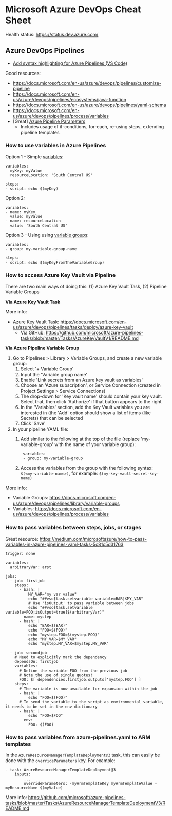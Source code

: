 # Microsoft Azure DevOps Cheat Sheet

Health status: https://status.dev.azure.com/



## Azure DevOps Pipelines

- [Add syntax highlighting for Azure Pipelines (VS Code)](https://marketplace.visualstudio.com/items?itemName=ms-azure-devops.azure-pipelines)

Good resources:
- https://docs.microsoft.com/en-us/azure/devops/pipelines/customize-pipeline
- https://docs.microsoft.com/en-us/azure/devops/pipelines/ecosystems/java-function
- https://docs.microsoft.com/en-us/azure/devops/pipelines/yaml-schema
- https://docs.microsoft.com/en-us/azure/devops/pipelines/process/variables
- [Great] [Azure Pipeline Parameters](https://www.colinsalmcorner.com/azure-pipeline-parameters/)
    - Includes usage of if-conditions, for-each, re-using steps, extending pipeline templates

### How to use variables in Azure Pipelines

Option 1 - Simple [variables](https://docs.microsoft.com/en-us/azure/devops/pipelines/process/variables?view=azure-devops&tabs=yaml%2Cbatch):

    variables:
      myKey: myValue
      resourceLocation: 'South Central US'
    
    steps:
    - script: echo $(myKey)

Option 2:

    variables:
    - name: myKey
      value: myValue
    - name: resourceLocation
      value: 'South Central US'

Option 3 - Using using [variable groups](https://docs.microsoft.com/en-us/azure/devops/pipelines/library/variable-groups?view=azure-devops&tabs=yaml):

    variables:
    - group: my-variable-group-name
    
    steps:
    - script: echo $(myKeyFromTheVariableGroup)

### How to access Azure Key Vault via Pipeline
There are two main ways of doing this: (1) Azure Key Vault Task, (2) Pipeline Variable Groups

**Via Azure Key Vault Task**

More info:
- Azure Key Vault Task: https://docs.microsoft.com/en-us/azure/devops/pipelines/tasks/deploy/azure-key-vault
    - Via GitHub: https://github.com/microsoft/azure-pipelines-tasks/blob/master/Tasks/AzureKeyVaultV1/README.md

**Via Azure Pipeline Variable Group**
1. Go to Pipelines > Library > Variable Groups, and create a new variable group:
    1. Select '+ Variable Group'
    2. Input the 'Variable group name'
    3. Enable 'Link secrets from an Azure key vault as variables'
    4. Choose an 'Azure subscription', or Service Connection (created in Project Settings > Service Connections)
    5. The drop-down for 'Key vault name' should contain your key vault. Select that, then click 'Authorize' if that button appears to the right
    6. In the 'Variables' section, add the Key Vault variables you are interested in (the 'Add' option should show a list of items (like Secrets) that can be selected
    7. Click 'Save'
2. In your pipeline YAML file:
    1. Add similar to the following at the top of the file (replace 'my-variable-group' with the name of your variable group):
        
            variables:
            - group: my-variable-group
        
    2. Access the variables from the group with the following syntax: `$(<my-variable-name>)`, for example: `$(my-key-vault-secret-key-name)`   

More info:
- Variable Groups: https://docs.microsoft.com/en-us/azure/devops/pipelines/library/variable-groups
- Variables: https://docs.microsoft.com/en-us/azure/devops/pipelines/process/variables

### How to pass variables between steps, jobs, or stages
Great resource: https://medium.com/microsoftazure/how-to-pass-variables-in-azure-pipelines-yaml-tasks-5c81c5d31763

    trigger: none

    variables:
      arbitraryVar: arst

    jobs:
      - job: firstjob
        steps:
          - bash: |
              MY_VAR="my var value"
              echo "##vso[task.setvariable variable=BAR]$MY_VAR"
              # Use 'isOutput' to pass variable between jobs
              echo "##vso[task.setvariable variable=FOO;isOutput=true]$(arbitraryVar)"
            name: mystep
          - bash: |
              echo "BAR=$(BAR)"
              echo "FOO=$(FOO)"
              echo "mystep.FOO=$(mystep.FOO)"
              echo "MY_VAR=$MY_VAR"
              echo "mystep.MY_VAR=$mystep.MY_VAR"

      - job: secondjob
        # Need to explicitly mark the dependency
        dependsOn: firstjob
        variables:
          # Define the variable FOO from the previous job
          # Note the use of single quotes!
          FOO: $[ dependencies.firstjob.outputs['mystep.FOO'] ]
        steps:
          # The variable is now available for expansion within the job
          - bash: |
              echo "FOO=$(FOO)"
          # To send the variable to the script as environmental variable, it needs to be set in the env dictionary
          - bash: |
              echo "FOO=$FOO"
            env:
              FOO: $(FOO)


### How to pass variables from azure-pipelines.yaml to ARM templates

In the `AzureResourceManagerTemplateDeployment@3` task, this can easily be done with the `overrideParameters` key. For example:

    - task: AzureResourceManagerTemplateDeployment@3
        inputs:
            ...
            overrideParameters: -myArmTemplateKey myArmTemplateValue -myResourceName $(myValue)

More info: https://github.com/microsoft/azure-pipelines-tasks/blob/master/Tasks/AzureResourceManagerTemplateDeploymentV3/README.md

